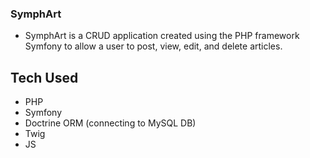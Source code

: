 ### SymphArt
-    SymphArt is a CRUD application created using the PHP framework Symfony to allow a user to post, view,
     edit, and delete articles.
     
## Tech Used
-    PHP
-    Symfony
-    Doctrine ORM (connecting to MySQL DB)
-    Twig
-    JS
